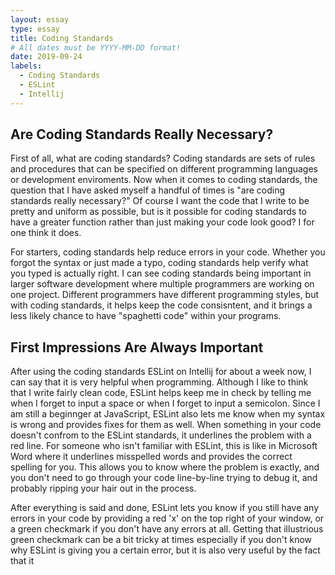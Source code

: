 ```yaml
---
layout: essay
type: essay
title: Coding Standards
# All dates must be YYYY-MM-DD format!
date: 2019-09-24
labels:
  - Coding Standards
  - ESLint
  - Intellij
---
```


## Are Coding Standards Really Necessary?

First of all, what are coding standards? Coding standards are sets of rules and procedures that can be specified on different programming languages or development enviroments. Now when it comes to coding standards, the question that I have asked myself a handful of times is "are coding standards really necessary?" Of course I want the code that I write to be pretty and uniform as possible, but is it possible for coding standards to have a greater function rather than just making your code look good? I for one think it does. 

For starters, coding standards help reduce errors in your code. Whether you forgot the syntax or just made a typo, coding standards help verify what you typed is actually right. I can see coding standards being important in larger software development where multiple programmers are working on one project. Different programmers have different programming styles, but with coding standards, it helps keep the code consisntent, and it brings a less likely chance to have "spaghetti code" within your programs. 

## First Impressions Are Always Important

After using the coding standards ESLint on Intellij for about a week now, I can say that it is very helpful when programming. Although I like to think that I write fairly clean code, ESLint helps keep me in check by telling me when I forget to input a space or when I forget to input a semicolon. Since I am still a beginnger at JavaScript, ESLint also lets me know when my syntax is wrong and provides fixes for them as well. When something in your code doesn't confrom to the ESLint standards, it underlines the problem with a red line. For someone who isn't familiar with ESLint, this is like in Microsoft Word where it underlines misspelled words and provides the correct spelling for you. This allows you to know where the problem is exactly, and you don't need to go through your code line-by-line trying to debug it, and probably ripping your hair out in the process. 

After everything is said and done, ESLint lets you know if you still have any errors in your code by providing a red 'x' on the top right of your window, or a green checkmark if you don't have any errors at all. Getting that illustrious green checkmark can be a bit tricky at times especially if you don't know why ESLint is giving you a certain error, but it is also very useful by the fact that it 
